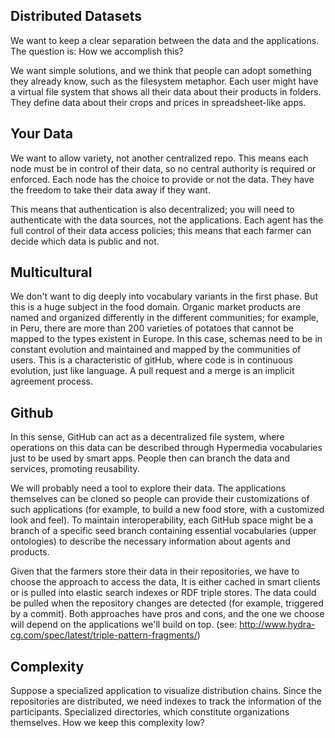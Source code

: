 Distributed Datasets
---

We want to keep a clear separation between the data and the applications. The question is: How we accomplish this?

We want simple solutions, and we think that people can adopt something they already know, such as the filesystem metaphor. Each user might have a virtual file system that shows all their data about their products in folders. They define data about their crops and prices in spreadsheet-like apps. 
 
Your Data
---
 
We want to allow variety, not another centralized repo. This means each node must be in control of their data, so no central authority is required or enforced. Each node has the choice to provide or not the data. They have the freedom to take their data away if they want. 
 
This means that authentication is also decentralized; you will need to authenticate with the data sources, not the applications. Each agent has the full control of their data access policies; this means that each farmer can decide which data is public and not.  
  
Multicultural
---
 
We don't want to dig deeply into vocabulary variants in the first phase. But this is a huge subject in the food domain. Organic market products are named and organized differently in the different communities; for example, in Peru, there are more than 200 varieties of potatoes that cannot be mapped to the types existent in Europe. In this case, schemas need to be in constant evolution and maintained and mapped by the communities of users. This is a characteristic of gitHub, where code is in continuous evolution, just like language. A pull request and a merge is an implicit agreement process.

Github
---

In this sense, GitHub can act as a decentralized file system, where operations on this data can be described through Hypermedia vocabularies just to be used by smart apps. People then can branch the data and services, promoting reusability.

We will probably need a tool to explore their data. The applications themselves can be cloned so people can provide their customizations of such applications (for example, to build a new food store, with a customized look and feel). To maintain interoperability, each GitHub space might be a branch of a specific seed branch containing essential vocabularies (upper ontologies) to describe the necessary information about agents and products.

Given that the farmers store their data in their repositories, we have to choose the approach to access the data, It is either cached in smart clients or is pulled into elastic search indexes or RDF triple stores. The data could be pulled when the repository changes are detected (for example, triggered by a commit). Both approaches have pros and cons, and the one we choose will depend on the applications we'll build on top. (see: http://www.hydra-cg.com/spec/latest/triple-pattern-fragments/)

Complexity
---

Suppose a specialized application to visualize distribution chains. Since the repositories are distributed, we need indexes to track the information of the participants. Specialized directories, which constitute organizations themselves. How we keep this complexity low?